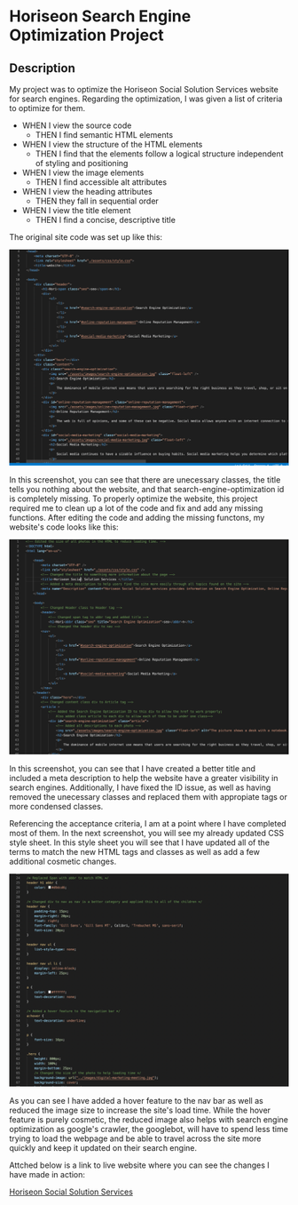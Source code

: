 # Horiseon Search Engine Optimization Project

## Description

My project was to optimize the Horiseon Social Solution Services website for search engines. Regarding the optimization, I was given a list of criteria to optimize for them.

- WHEN I view the source code
    - THEN I find semantic HTML elements
- WHEN I view the structure of the HTML elements
    - THEN I find that the elements follow a logical structure independent of styling and positioning
- WHEN I view the image elements
    - THEN I find accessible alt attributes
- WHEN I view the heading attributes
    - THEN they fall in sequential order
- WHEN I view the title element
    - THEN I find a concise, descriptive title

The original site code was set up like this:

<img src="./assets/images/Original-SEO.png" />

In this screenshot, you can see that there are unecessary classes, the title tells you nothing about the website, and that search-engine-optimization id is completely missing. To properly optimize the website, this project required me to clean up a lot of the code and fix and add any missing functions. After editing the code and adding the missing functons, my website's code looks like this:

<img src="./assets/images/New-SEO.png" />

In this screenshot, you can see that I have created a better title and included a meta description to help the website have a greater visibility in search engines. Additionally, I have fixed the ID issue, as well as having removed the unecessary classes and replaced them with appropiate tags or more condensed classes. 

Referencing the acceptance criteria, I am at a point where I have completed most of them. In the next screenshot, you will see my already updated CSS style sheet. In this style sheet you will see that I have updated all of the terms to match the new HTML tags and classes as well as add a few additional cosmetic changes.

<img src="./assets/images/New-CSS.png" />

As you can see I have added a hover feature to the nav bar as well as reduced the image size to increase the site's load time. While the hover feature is purely cosmetic, the reduced image also helps with search engine optimization as google's crawler, the googlebot, will have to spend less time trying to load the webpage and be able to travel across the site more quickly and keep it updated on their search engine. 

Attched below is a link to live website where you can see the changes I have made in action:

[Horiseon Social Solution Services](https://morrisbianco.github.io/seo-horiseon-project/)